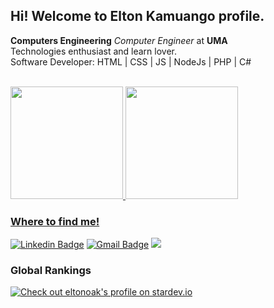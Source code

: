 ## Hi! Welcome to Elton Kamuango profile.

**Computers Engineering** *Computer Engineer* at **UMA** <br>
Technologies enthusiast and learn lover.<br> Software Developer: HTML | CSS | JS | NodeJs | PHP | C# <br>
<br>
<div>
  <a href="https://github.com/eltonoak">
  <img height="180em" src="https://github-readme-stats.vercel.app/api/?username=eltonoak&theme=radical&showicons=true"/>
  <img height="180em" src="https://github-readme-stats.vercel.app/api/top-langs/?username=eltonoak&theme=radical"/>
</div>
  
### Where to find me!
[![Linkedin Badge](https://img.shields.io/badge/-Elton%20Kamuango-6633cc?style=flat-square&logo=Linkedin&logoColor=white&link=https://www.linkedin.com/in/kamuangoelton/)](https://www.linkedin.com/in/kamuangoelton/) 
[![Gmail Badge](https://img.shields.io/badge/-eltonkamuango99@gmail.com-6633cc?style=flat-square&logo=Gmail&logoColor=white&link=mailto:eltonkamuango99@gmail.com)](mailto:eltonkamuango99@gmail.com)
<a href="https://api.whatsapp.com/send/?phone=%2B244944320877&text&app_absent=0" target="_blank"><img src="https://img.shields.io/badge/WhatsApp-25D366?style=flat&logo=whatsapp&logoColor=white" target="_blank"></a>

### Global Rankings
[![Check out eltonoak's profile on stardev.io](https://stardev.io/developers/eltonoak/badge/languages/global.svg)](https://stardev.io/developers/eltonoak)
